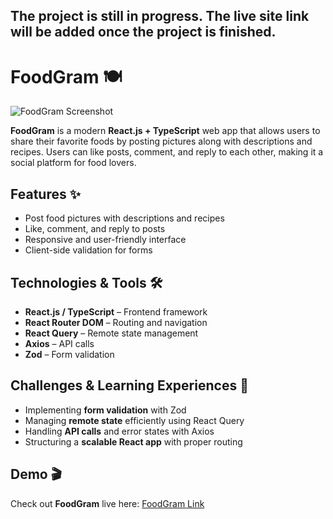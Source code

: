 ## The project is still in progress. The live site link will be added once the project is finished.

# FoodGram 🍽️

![FoodGram Screenshot](path-to-your-app-image)

**FoodGram** is a modern **React.js + TypeScript** web app that allows users to share their favorite foods by posting pictures along with descriptions and recipes. Users can like posts, comment, and reply to each other, making it a social platform for food lovers.

## Features ✨

- Post food pictures with descriptions and recipes
- Like, comment, and reply to posts
- Responsive and user-friendly interface
- Client-side validation for forms

## Technologies & Tools 🛠️

- **React.js / TypeScript** – Frontend framework
- **React Router DOM** – Routing and navigation
- **React Query** – Remote state management
- **Axios** – API calls
- **Zod** – Form validation

## Challenges & Learning Experiences 🚀

- Implementing **form validation** with Zod
- Managing **remote state** efficiently using React Query
- Handling **API calls** and error states with Axios
- Structuring a **scalable React app** with proper routing

## Demo 🎬

Check out **FoodGram** live here: [FoodGram Link](your-link-here)
